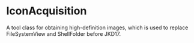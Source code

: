 # IconAcquisition
A tool class for obtaining high-definition images, which is used to replace FileSystemView and ShellFolder before JKD17.

